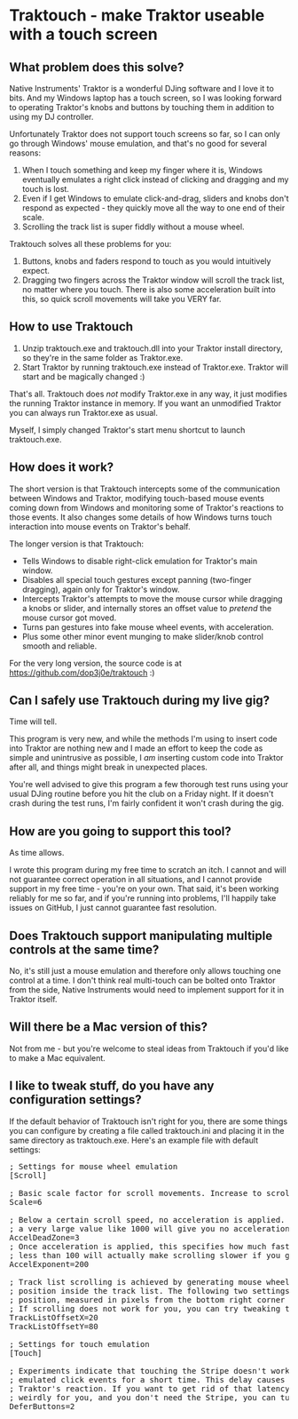 Traktouch - make Traktor useable with a touch screen
====================================================

What problem does this solve?
--------------------------------

Native Instruments' Traktor is a wonderful DJing software and I love it to bits.
And my Windows laptop has a touch screen, so I was looking forward to operating
Traktor's knobs and buttons by touching them in addition to using my DJ controller.

Unfortunately Traktor does not support touch screens so far, so I can only go through
Windows' mouse emulation, and that's no good for several reasons:

 1. When I touch something and keep my finger where it is, Windows eventually emulates
    a right click instead of clicking and dragging and my touch is lost.
 2. Even if I get Windows to emulate click-and-drag, sliders and knobs don't respond
    as expected - they quickly move all the way to one end of their scale.
 3. Scrolling the track list is super fiddly without a mouse wheel.

Traktouch solves all these problems for you:

 1. Buttons, knobs and faders respond to touch as you would intuitively expect.
 2. Dragging two fingers across the Traktor window will scroll the track list, 
    no matter where you touch. There is also some acceleration built into this,
	so quick scroll movements will take you VERY far.


How to use Traktouch
-----------------------

 1. Unzip traktouch.exe and traktouch.dll into your Traktor install directory, 
    so they're in the same folder as Traktor.exe.
 2. Start Traktor by running traktouch.exe instead of Traktor.exe. 
    Traktor will start and be magically changed :)

That's all. Traktouch does _not_ modify Traktor.exe in any way, it just modifies the
running Traktor instance in memory. If you want an unmodified Traktor you can always
run Traktor.exe as usual.

Myself, I simply changed Traktor's start menu shortcut to launch traktouch.exe.


How does it work?
--------------------

The short version is that Traktouch intercepts some of the communication between
Windows and Traktor, modifying touch-based mouse events coming down from Windows
and monitoring some of Traktor's reactions to those events. It also changes some
details of how Windows turns touch interaction into mouse events on Traktor's behalf.

The longer version is that Traktouch:
 * Tells Windows to disable right-click emulation for Traktor's main window.
 * Disables all special touch gestures except panning (two-finger dragging),
   again only for Traktor's window.
 * Intercepts Traktor's attempts to move the mouse cursor while dragging a knobs
   or slider, and internally stores an offset value to _pretend_ the mouse cursor
   got moved.
 * Turns pan gestures into fake mouse wheel events, with acceleration.
 * Plus some other minor event munging to make slider/knob control smooth and reliable.

For the very long version, the source code is at https://github.com/dop3j0e/traktouch :)


Can I safely use Traktouch during my live gig?
-------------------------------------------------

Time will tell.

This program is very new, and while the methods I'm using to insert code into Traktor
are nothing new and I made an effort to keep the code as simple and unintrusive as
possible, I _am_ inserting custom code into Traktor after all, and things might break
in unexpected places.

You're well advised to give this program a few thorough test runs using your usual
DJing routine before you hit the club on a Friday night. If it doesn't crash during
the test runs, I'm fairly confident it won't crash during the gig.


How are you going to support this tool?
------------------------------------------

As time allows.

I wrote this program during my free time to scratch an itch. I cannot and will not
guarantee correct operation in all situations, and I cannot provide support in my
free time - you're on your own. That said, it's been working reliably for me so far,
and if you're running into problems, I'll happily take issues on GitHub, I just cannot
guarantee fast resolution.


Does Traktouch support manipulating multiple controls at the same time?
--------------------------------------------------------------------------

No, it's still just a mouse emulation and therefore only allows touching one control at
a time. I don't think real multi-touch can be bolted onto Traktor from the side, Native
Instruments would need to implement support for it in Traktor itself.


Will there be a Mac version of this?
---------------------------------------

Not from me - but you're welcome to steal ideas from Traktouch if you'd like to make a
Mac equivalent.


I like to tweak stuff, do you have any configuration settings?
-----------------------------------------------------------------

If the default behavior of Traktouch isn't right for you, there are some things you can
configure by creating a file called traktouch.ini and placing it in the same directory
as traktouch.exe. Here's an example file with default settings:

<pre>
; Settings for mouse wheel emulation
[Scroll]

; Basic scale factor for scroll movements. Increase to scroll faster, decrease to scroll slower.
Scale=6

; Below a certain scroll speed, no acceleration is applied. Zero gives you immediate acceleration,
; a very large value like 1000 will give you no acceleration at all.
AccelDeadZone=3
; Once acceleration is applied, this specifies how much faster you go. Minimum value is 100,
; less than 100 will actually make scrolling slower if you go faster ;)
AccelExponent=200

; Track list scrolling is achieved by generating mouse wheel events at a virtual mouse
; position inside the track list. The following two settings define the offset of that
; position, measured in pixels from the bottom right corner of Traktor's window.
; If scrolling does not work for you, you can try tweaking these values to match your Traktor layout.
TrackListOffsetX=20
TrackListOffsetY=80

; Settings for touch emulation
[Touch]

; Experiments indicate that touching the Stripe doesn't work as expected unless Traktouch delays the
; emulated click events for a short time. This delay causes a bit of latency between a touch and
; Traktor's reaction. If you want to get rid of that latency, or touch interaction is behaving
; weirdly for you, and you don't need the Stripe, you can turn off the delay by setting this to 0.
DeferButtons=2
</pre>
